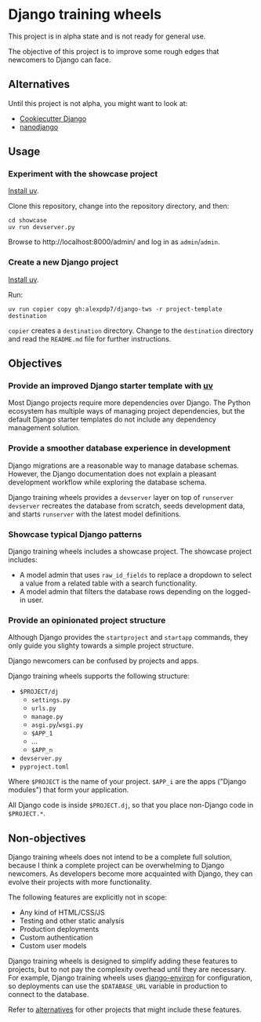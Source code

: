 # Django training wheels

This project is in alpha state and is not ready for general use.

The objective of this project is to improve some rough edges that newcomers to Django can face.

## Alternatives

Until this project is not alpha, you might want to look at:

* [Cookiecutter Django](https://cookiecutter-django.readthedocs.io/en/latest/)
* [nanodjango](https://github.com/radiac/nanodjango)

## Usage

### Experiment with the showcase project

[Install uv](https://docs.astral.sh/uv/getting-started/installation/).

Clone this repository, change into the repository directory, and then:

```
cd showcase
uv run devserver.py
```

Browse to http://localhost:8000/admin/ and log in as `admin`/`admin`.

### Create a new Django project

[Install uv](https://docs.astral.sh/uv/getting-started/installation/).

Run:

```
uv run copier copy gh:alexpdp7/django-tws -r project-template destination
```

`copier` creates a `destination` directory.
Change to the `destination` directory and read the `README.md` file for further instructions.

## Objectives

### Provide an improved Django starter template with [uv](https://docs.astral.sh/uv/)

Most Django projects require more dependencies over Django.
The Python ecosystem has multiple ways of managing project dependencies, but the default Django starter templates do not include any dependency management solution.

### Provide a smoother database experience in development

Django migrations are a reasonable way to manage database schemas.
However, the Django documentation does not explain a pleasant development workflow while exploring the database schema.

Django training wheels provides a `devserver` layer on top of `runserver`
`devserver` recreates the database from scratch, seeds development data, and starts `runserver` with the latest model definitions.

### Showcase typical Django patterns

Django training wheels includes a showcase project.
The showcase project includes:

* A model admin that uses `raw_id_fields` to replace a dropdown to select a value from a related table with a search functionality.
* A model admin that filters the database rows depending on the logged-in user.

### Provide an opinionated project structure

Although Django provides the `startproject` and `startapp` commands, they only guide you slighty towards a simple project structure.

Django newcomers can be confused by projects and apps.

Django training wheels supports the following structure:

* `$PROJECT/dj`
  * `settings.py`
  * `urls.py`
  * `manage.py`
  * `asgi.py`/`wsgi.py`
  * `$APP_1`
  * ...
  * `$APP_n`
* `devserver.py`
* `pyproject.toml`

Where `$PROJECT` is the name of your project.
`$APP_i` are the apps ("Django modules") that form your application.

All Django code is inside `$PROJECT.dj`, so that you place non-Django code in `$PROJECT.*`.

## Non-objectives

Django training wheels does not intend to be a complete full solution, because I think a complete project can be overwhelming to Django newcomers.
As developers become more acquainted with Django, they can evolve their projects with more functionality.

The following features are explicitly not in scope:

* Any kind of HTML/CSS/JS
* Testing and other static analysis
* Production deployments
* Custom authentication
* Custom user models

Django training wheels is designed to simplify adding these features to projects, but to not pay the complexity overhead until they are necessary.
For example, Django training wheels uses [django-environ](https://github.com/joke2k/django-environ) for configuration, so deployments can use the `$DATABASE_URL` variable in production to connect to the database.

Refer to [alternatives](#alternatives) for other projects that might include these features.
